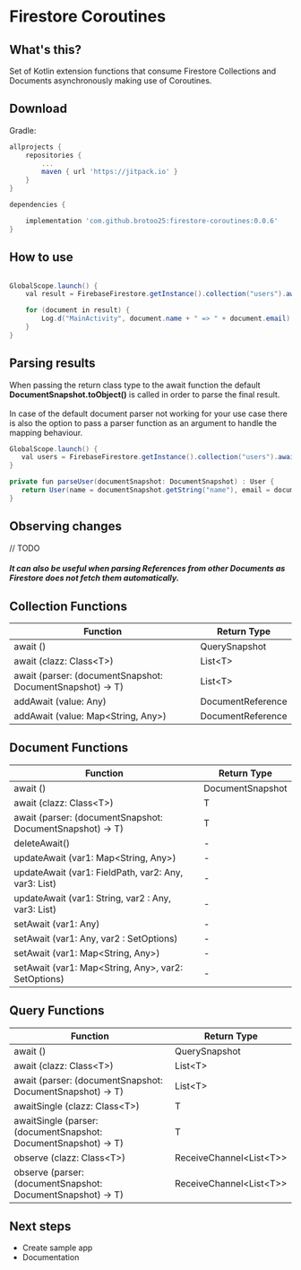 # Firestore Coroutines

## What's this?

Set of Kotlin extension functions that consume Firestore Collections and Documents asynchronously making use of Coroutines.

## Download

Gradle:

```groovy
allprojects {
    repositories {
        ...
        maven { url 'https://jitpack.io' }
    }
}

dependencies {

    implementation 'com.github.brotoo25:firestore-coroutines:0.0.6'
}
```

## How to use

```java

GlobalScope.launch() {
    val result = FirebaseFirestore.getInstance().collection("users").await(User::class.java)

    for (document in result) {
        Log.d("MainActivity", document.name + " => " + document.email)
    }
}
```

## Parsing results

 When passing the return class type to the await function the default **DocumentSnapshot.toObject()** is called in order to parse the final result.
 <br><br>
 In case of the default document parser not working for your use case there is also the option to pass a parser function as an argument to handle the mapping behaviour.

 ```java
GlobalScope.launch() {
    val users = FirebaseFirestore.getInstance().collection("users").await({parseUser(it)})
}

private fun parseUser(documentSnapshot: DocumentSnapshot) : User {
    return User(name = documentSnapshot.getString("name"), email = documentSnapshot.getString("email"))
}
 ```

## Observing changes

// TODO

##### It can also be useful when parsing References from other Documents as Firestore does not fetch them automatically.

## Collection Functions

Function | Return Type
------------ | -------------
await () | QuerySnapshot
await (clazz: Class\<T>) | List\<T>
await (parser: (documentSnapshot: DocumentSnapshot) -> T) | List\<T>
addAwait (value: Any) | DocumentReference
addAwait (value: Map<String, Any>) | DocumentReference

## Document Functions

Function | Return Type
------------ | -------------
await () | DocumentSnapshot
await (clazz: Class\<T>) | T
await (parser: (documentSnapshot: DocumentSnapshot) -> T) | T
deleteAwait() | -
updateAwait (var1: Map<String, Any>) | -
updateAwait (var1: FieldPath, var2: Any, var3: List<Any>) | -
updateAwait (var1: String, var2 : Any, var3: List<Any>) | -
setAwait (var1: Any) | -
setAwait (var1: Any, var2 : SetOptions) | -
setAwait (var1: Map<String, Any>) | -
setAwait (var1: Map<String, Any>, var2: SetOptions) | -

## Query Functions
Function | Return Type
------------ | -------------
await () | QuerySnapshot
await (clazz: Class\<T>) | List\<T>
await (parser: (documentSnapshot: DocumentSnapshot) -> T) | List\<T>
awaitSingle (clazz: Class\<T>) | T
awaitSingle (parser: (documentSnapshot: DocumentSnapshot) -> T) | T
observe (clazz: Class\<T>) | ReceiveChannel\<List\<T>>
observe (parser: (documentSnapshot: DocumentSnapshot) -> T) | ReceiveChannel\<List\<T>>


## Next steps

 * Create sample app
 * Documentation
